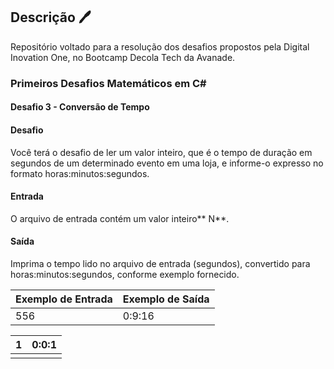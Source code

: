 ## Descrição :pen: 

Repositório voltado para a resolução dos desafios propostos pela Digital Inovation One, no Bootcamp Decola Tech da Avanade.

### **Primeiros Desafios Matemáticos em C#**



#### Desafio 3 - Conversão de Tempo   

#### Desafio

Você terá o desafio de ler um valor inteiro, que é o tempo de duração em segundos de um determinado evento em uma loja, e informe-o expresso no formato horas:minutos:segundos.

#### Entrada

O arquivo de entrada contém um valor inteiro** N**.

#### Saída

Imprima o tempo lido no arquivo de entrada (segundos), convertido para horas:minutos:segundos, conforme exemplo fornecido.

| Exemplo de Entrada | Exemplo de Saída |
| ------------------ | ---------------- |
| 556                | 0:9:16           |

| 1    | 0:0:1 |
| ---- | ----- |
|      |       |

